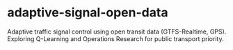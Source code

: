 # adaptive-signal-open-data
Adaptive traffic signal control using open transit data (GTFS-Realtime, GPS).  Exploring Q-Learning and Operations Research for public transport priority.

